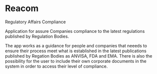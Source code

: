 # Reacom
Regulatory Affairs Compliance

Application for assure Companies compliance to the latest regulations published by Regulation Bodies.

The app works as a guidance for people and companies that neeeds to ensure their process meet what is established in the latest publications published by Regation Bodies as ANVISA, FDA and EMA. There is also the possibility for the user to include their own corporate documents in the system in order to access their level of compliance.
